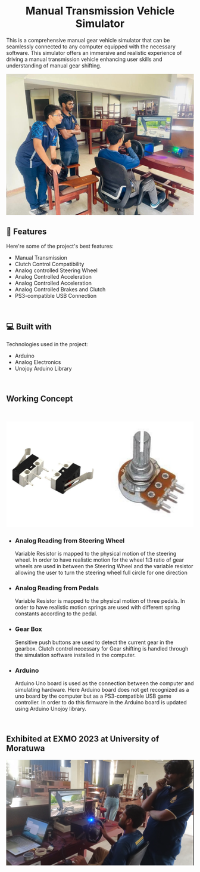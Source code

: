 <h1 align="center" id="title">Manual Transmission Vehicle Simulator</h1>


<p id="description">This is a comprehensive manual gear vehicle simulator that can be seamlessly connected to any computer equipped with the necessary software. This simulator offers an immersive and realistic experience of driving a manual transmission vehicle enhancing user skills and understanding of manual gear shifting.</p>

<p align="center"><img src="https://github.com/RuchiraAbeywardhane/Manual-transmission-Vehicle-Simulator/blob/6b34faca125f20301f06f9bede190b22e4168e91/Images/MainImage1.jpg" alt="project-image"></p>

  
<h2>🧐 Features</h2>

Here're some of the project's best features:

*   Manual Transmission
*   Clutch Control Compatibility
*   Analog controlled Steering Wheel
*   Analog Controlled Acceleration
*   Analog Controlled Acceleration
*   Analog Controlled Brakes and Clutch
*   PS3-compatible USB Connection  
<br>
<h2>💻 Built with</h2>

Technologies used in the project:

*   Arduino
*   Analog Electronics
*   Unojoy Arduino Library


<br>
<h2 align="left" id="title">Working Concept</h2>
<br>
<p align="center"><img src="https://github.com/RuchiraAbeywardhane/Manual-transmission-Vehicle-Simulator/blob/f9349dea7dd1fa0874288fdfa47b9133517e2884/Images/WorkingConcept.png" alt="concept-image"></p>

*  <h3> Analog Reading from Steering Wheel </h3> Variable Resistor is mapped to the physical motion of the steering wheel. In order to have realistic motion for the wheel 1:3 ratio of gear wheels are used in between the Steering Wheel and the variable resistor allowing the user to turn the steering wheel full circle for one direction

*  <h3> Analog Reading from Pedals</h3> Variable Resistor is mapped to the physical motion of three pedals.  In order to have realistic motion springs are used with different spring constants according to the pedal. 

*  <h3> Gear Box</h3> Sensitive push buttons are used to detect the current gear in the gearbox. Clutch control necessary for Gear shifting is handled through the simulation software installed in the computer.

*  <h3> Arduino</h3> Arduino Uno board is used as the connection between the computer and simulating hardware. Here Arduino board does not get recognized as a uno board by the computer but as a PS3-compatible USB game controller. In order to do this firmware in the Arduino board is updated using Arduino Unojoy library.

<br>
<h2>Exhibited at EXMO 2023 at University of Moratuwa</h2>
<p align="center"><img src="https://github.com/RuchiraAbeywardhane/Manual-transmission-Vehicle-Simulator/blob/0cebf42378af27886ae8a9f8b109426e76593bc1/Images/EXMO.png" alt="EXMO-image"></p>
